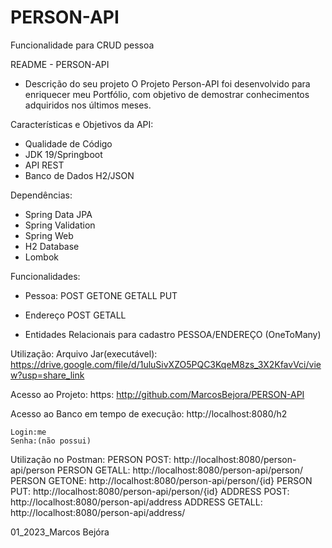 # PERSON-API
Funcionalidade para CRUD pessoa


README - PERSON-API

- Descrição do seu projeto
O Projeto Person-API foi desenvolvido para enriquecer meu Portfólio, com objetivo de demostrar conhecimentos adquiridos nos últimos meses.

Características e Objetivos da API:
- Qualidade de Código
- JDK 19/Springboot
- API REST
- Banco de Dados H2/JSON

Dependências:
- Spring Data JPA
- Spring Validation
- Spring Web
- H2 Database
- Lombok

Funcionalidades:
- Pessoa:
	POST
	GETONE
	GETALL
	PUT

- Endereço
	POST
	GETALL
	
- Entidades Relacionais para cadastro
	PESSOA/ENDEREÇO (OneToMany)

Utilização:
Arquivo Jar(executável): https://drive.google.com/file/d/1uluSivXZO5PQC3KqeM8zs_3X2KfavVci/view?usp=share_link

Acesso ao Projeto: https: http://github.com/MarcosBejora/PERSON-API

Acesso ao Banco em tempo de execução: http://localhost:8080/h2 

	Login:me
	Senha:(não possui)

Utilização no Postman:
	PERSON POST: http://localhost:8080/person-api/person
	PERSON GETALL: http://localhost:8080/person-api/person/
	PERSON GETONE: http://localhost:8080/person-api/person/{id}
	PERSON PUT: http://localhost:8080/person-api/person/{id}
	ADDRESS POST: http://localhost:8080/person-api/address
	ADDRESS GETALL: http://localhost:8080/person-api/address/

01_2023_Marcos Bejóra

